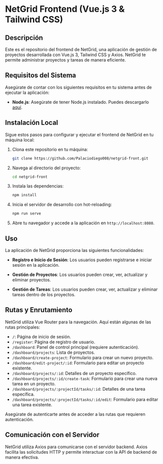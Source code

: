 # NetGrid Frontend (Vue.js 3 & Tailwind CSS)

## Descripción

Este es el repositorio del frontend de NetGrid, una aplicación de gestión de proyectos desarrollada con Vue.js 3, Tailwind CSS y Axios. NetGrid te permite administrar proyectos y tareas de manera eficiente.

## Requisitos del Sistema

Asegúrate de contar con los siguientes requisitos en tu sistema antes de ejecutar la aplicación:

- **Node.js**: Asegúrate de tener Node.js instalado. Puedes descargarlo [aquí](https://nodejs.org/).

## Instalación Local

Sigue estos pasos para configurar y ejecutar el frontend de NetGrid en tu máquina local:

1. Clona este repositorio en tu máquina:

   ```bash
   git clone https://github.com/Palaciodiego008/netgrid-front.git
   ```

2. Navega al directorio del proyecto:

   ```bash
   cd netgrid-front
   ```

3. Instala las dependencias:

   ```bash
   npm install
   ```

4. Inicia el servidor de desarrollo con hot-reloading:

   ```bash
   npm run serve
   ```

5. Abre tu navegador y accede a la aplicación en `http://localhost:8080`.

## Uso

La aplicación de NetGrid proporciona las siguientes funcionalidades:

- **Registro e Inicio de Sesión**: Los usuarios pueden registrarse e iniciar sesión en la aplicación.

- **Gestión de Proyectos**: Los usuarios pueden crear, ver, actualizar y eliminar proyectos.

- **Gestión de Tareas**: Los usuarios pueden crear, ver, actualizar y eliminar tareas dentro de los proyectos.

## Rutas y Enrutamiento

NetGrid utiliza Vue Router para la navegación. Aquí están algunas de las rutas principales:

- `/`: Página de inicio de sesión.
- `/register`: Página de registro de usuario.
- `/dashboard`: Panel de control principal (requiere autenticación).
- `/dashboard/projects`: Lista de proyectos.
- `/dashboard/create-project`: Formulario para crear un nuevo proyecto.
- `/dashboard/edit-project/:id`: Formulario para editar un proyecto existente.
- `/dashboard/projects/:id`: Detalles de un proyecto específico.
- `/dashboard/projects/:id/create-task`: Formulario para crear una nueva tarea en un proyecto.
- `/dashboard/projects/:projectId/tasks/:id`: Detalles de una tarea específica.
- `/dashboard/projects/:projectId/tasks/:id/edit`: Formulario para editar una tarea existente.

Asegúrate de autenticarte antes de acceder a las rutas que requieren autenticación.

## Comunicación con el Servidor

NetGrid utiliza Axios para comunicarse con el servidor backend. Axios facilita las solicitudes HTTP y permite interactuar con la API de backend de manera efectiva.